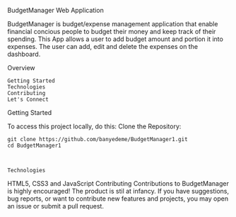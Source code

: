BudgetManager Web Application

BudgetManager is budget/expense management application that enable financial concious people to budget their money and keep track of their spending. This App allows a user to add budget amount and portion it into expenses. The user can add, edit and delete the expenses on the dashboard.

Overview

    Getting Started
    Technologies
    Contributing
    Let's Connect

Getting Started

To access this project locally, do this:
Clone the Repository:

    git clone https://github.com/banyedeme/BudgetManager1.git
    cd BudgetManager1



    Technologies

HTML5, CSS3 and JavaScript
Contributing
Contributions to BudgetManager is highly encouraged! The product is stil at infancy. If you have suggestions, bug reports, or want to contribute new features and projects, you may open an issue or submit a pull request.

